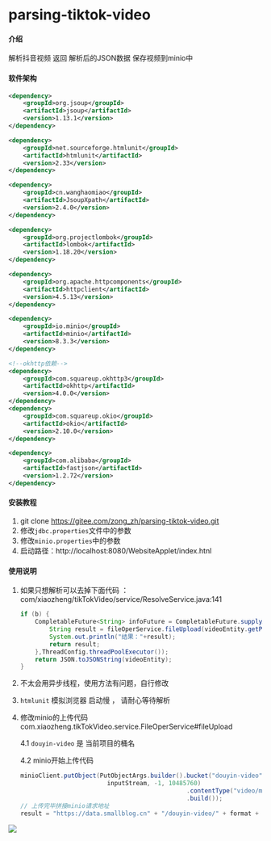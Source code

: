 # parsing-tiktok-video

#### 介绍

解析抖音视频 返回 解析后的JSON数据 保存视频到minio中

#### 软件架构

```xml
<dependency>
    <groupId>org.jsoup</groupId>
    <artifactId>jsoup</artifactId>
    <version>1.13.1</version>
</dependency>

<dependency>
    <groupId>net.sourceforge.htmlunit</groupId>
    <artifactId>htmlunit</artifactId>
    <version>2.33</version>
</dependency>

<dependency>
    <groupId>cn.wanghaomiao</groupId>
    <artifactId>JsoupXpath</artifactId>
    <version>2.4.0</version>
</dependency>

<dependency>
    <groupId>org.projectlombok</groupId>
    <artifactId>lombok</artifactId>
    <version>1.18.20</version>
</dependency>

<dependency>
    <groupId>org.apache.httpcomponents</groupId>
    <artifactId>httpclient</artifactId>
    <version>4.5.13</version>
</dependency>

<dependency>
    <groupId>io.minio</groupId>
    <artifactId>minio</artifactId>
    <version>8.3.3</version>
</dependency>

<!--okhttp依赖-->
<dependency>
    <groupId>com.squareup.okhttp3</groupId>
    <artifactId>okhttp</artifactId>
    <version>4.0.0</version>
</dependency>
<dependency>
    <groupId>com.squareup.okio</groupId>
    <artifactId>okio</artifactId>
    <version>2.10.0</version>
</dependency>

<dependency>
    <groupId>com.alibaba</groupId>
    <artifactId>fastjson</artifactId>
    <version>1.2.72</version>
</dependency>
```



#### 安装教程

1.  git clone https://gitee.com/zong_zh/parsing-tiktok-video.git
2.  修改`jdbc.properties`文件中的参数
3.  修改`minio.properties`中的参数
4.  启动路径：http://localhost:8080/WebsiteApplet/index.htnl

#### 使用说明

1.  如果只想解析可以去掉下面代码 ：com/xiaozheng/tikTokVideo/service/ResolveService.java:141

    ```java
    if (b) {
        CompletableFuture<String> infoFuture = CompletableFuture.supplyAsync(() -> {
            String result = fileOperService.fileUpload(videoEntity.getPlayApi(), videoEntity.getAwemeId(), null);
            System.out.println("结果："+result);
            return result;
        },ThreadConfig.threadPoolExecutor());
        return JSON.toJSONString(videoEntity);
    }
    ```

    

2.  不太会用异步线程，使用方法有问题，自行修改

3.  `htmlunit` 模拟浏览器 启动慢 ， 请耐心等待解析

4.  修改minio的上传代码 com.xiaozheng.tikTokVideo.service.FileOperService#fileUpload

    4.1 `douyin-video` 是 当前项目的桶名

    4.2 minio开始上传代码

    ```java
    minioClient.putObject(PutObjectArgs.builder().bucket("douyin-video").object(format + "/" + finalFileName).stream(
                            inputStream, -1, 10485760)
                                                  .contentType("video/mp4")
                                                  .build());
    // 上传完毕拼接minio请求地址
    result = "https://data.smallblog.cn" + "/douyin-video/" + format + "/" + finalFileName;
    ```

![](https://data.smallblog.cn/blog-images/202111/ba3df8af4df711ec957e005056c00008.png)

